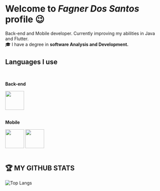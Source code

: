 # Welcome to *Fagner Dos Santos* profile :wink:

Back-end and Mobile developer. Currently improving my abilities in Java and Flutter.
<br>
:mortar_board: I have a degree in **software Analysis and Development.**


## Languages I use

<br>

**Back-end**

<div>
    <img src="https://cdn.jsdelivr.net/gh/devicons/devicon/icons/java/java-original-wordmark.svg" height="60" />
</div>

<br>

**Mobile**

<div>
    <img src="https://cdn.jsdelivr.net/gh/devicons/devicon/icons/dart/dart-plain-wordmark.svg" height="60"/>
    <img src="https://cdn.jsdelivr.net/gh/devicons/devicon/icons/flutter/flutter-original.svg" height="60"/>
</div>

<br>

## :trophy: MY GITHUB STATS

![Top Langs](https://github-readme-stats.vercel.app/api/top-langs/?username=fagnerdossantos&theme=midnight-purple&hide=Swift,Kotlin,Objective-C,HTML)
